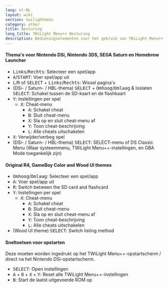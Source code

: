 ```yaml
---
lang: nl-NL
layout: wiki
section: twilightmenu
category: other
title: Besturing
long_title: TWiLight Menu++ Besturing
description: Bedieningselementen voor het gebruik van TWiLight Menu++
---
```


#### Thema's voor Nintendo DSi, Nintendo 3DS, SEGA Saturn en Homebrew Launcher
- <kbd>Links</kbd>/<kbd>Rechts</kbd>: Selecteer een spel/app
- <kbd class="face">A</kbd>/<kbd>START</kbd>: Voer spel/app uit
- <kbd class="l">L</kbd>/<kbd class="r">R</kbd> of <kbd>SELECT</kbd> + <kbd>Links</kbd>/<kbd>Rechts</kbd>: Wissel pagina's
- (DSi- / Saturn- / HBL-thema) <kbd>SELECT</kbd> + <kbd>Omhoog</kbd>/<kbd>Omlaag</kbd> & loslaten <kbd>SELECT</kbd>: Schakel tussen de SD-kaart en de flashkaart
- <kbd class="face">Y</kbd>: Instellingen per spel
   - <kbd class="face">X</kbd>: Cheat-menu
      - <kbd class="face">A</kbd>: Schakel cheat
      - <kbd class="face">B</kbd>: Sluit cheat-menu
      - <kbd class="face">X</kbd>: Sla op en sluit cheat-menu af
      - <kbd class="face">Y</kbd>: Toon cheat-beschrijving
      - <kbd class="l">L</kbd>: Alle cheats uitschakelen
- <kbd class="face">X</kbd>: Verwijder/verbeg spel
- (DSi- / Saturn- / HBL-thema) <kbd>SELECT</kbd>: SELECT-menu of DS Classic Menu (Waar systeemmenu, TWiLight Menu++-instellingen, en GBA Mode toegankelijk zijn)

#### Original R4, GameBoy Color and Wood UI themes
- <kbd>Omhoog</kbd>/<kbd>Omlaag</kbd>: Selecteer een spel/app
- <kbd class="face">A</kbd>: Voer spel/app uit
- <kbd class="r">R</kbd>: Switch between the SD card and flashcard
- <kbd class="face">Y</kbd>: Instellingen per spel
   - <kbd class="face">X</kbd>: Cheat-menu
      - <kbd class="face">A</kbd>: Schakel cheat
      - <kbd class="face">B</kbd>: Sluit cheat-menu
      - <kbd class="face">X</kbd>: Sla op en sluit cheat-menu af
      - <kbd class="face">Y</kbd>: Toon cheat-beschrijving
      - <kbd class="l">L</kbd>: Alle cheats uitschakelen
- (Wood UI theme) <kbd>SELECT</kbd>: Switch listing method

#### Sneltoetsen voor opstarten
Deze moeten worden ingedrukt op het TWiLight Menu++-opstartscherm / direct na het Nintendo DSi-opstartscherm.

- <kbd>SELECT</kbd>: Open instellingen
- <kbd class="face">A</kbd> + <kbd class="face">B</kbd> + <kbd class="face">X</kbd> + <kbd class="face">Y</kbd>: Reset alle TWiLight Menu++-instellingen
- <kbd class="face">B</kbd>: Start de laatst uitgevoerde ROM op
